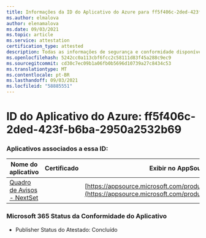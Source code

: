 ```yaml
---
title: Informações da ID do Aplicativo do Azure para ff5f406c-2ded-423f-b6ba-2950a2532b69
ms.author: elmalova
author: elenamalova
ms.date: 09/03/2021
ms.topic: article
ms.service: attestation
certification_type: attested
description: Todas as informações de segurança e conformidade disponíveis para ff5f406c-2ded-423f-b6ba-2950a2532b69.
ms.openlocfilehash: 5242cc0a113cbf6fcc2c58111d83f45a288c9ec9
ms.sourcegitcommit: cd30c7ec09b1a06fb0b5696d10739a27c8434c53
ms.translationtype: MT
ms.contentlocale: pt-BR
ms.lasthandoff: 09/03/2021
ms.locfileid: "58885551"
---
```

# <a name="azure-app-id-ff5f406c-2ded-423f-b6ba-2950a2532b69"></a>ID do Aplicativo do Azure: ff5f406c-2ded-423f-b6ba-2950a2532b69


### <a name="apps-associated-with-this-id"></a>Aplicativos associados a essa ID:
| **Nome do aplicativo** | **Certificado** | **Exibir no AppSource** |
|--------------|---------------|-----------------------|
| [Quadro de Avisos - NextSet](https://docs.microsoft.com/microsoft-365-app-certification/forward/WA200002122) |  | [https://appsource.microsoft.com/product/office/WA200002122](https://appsource.microsoft.com/product/office/WA200002122) |

### <a name="microsoft-365-app-compliance-status"></a>Microsoft 365 Status da Conformidade do Aplicativo
- Publisher Status do Atestado: Concluído
